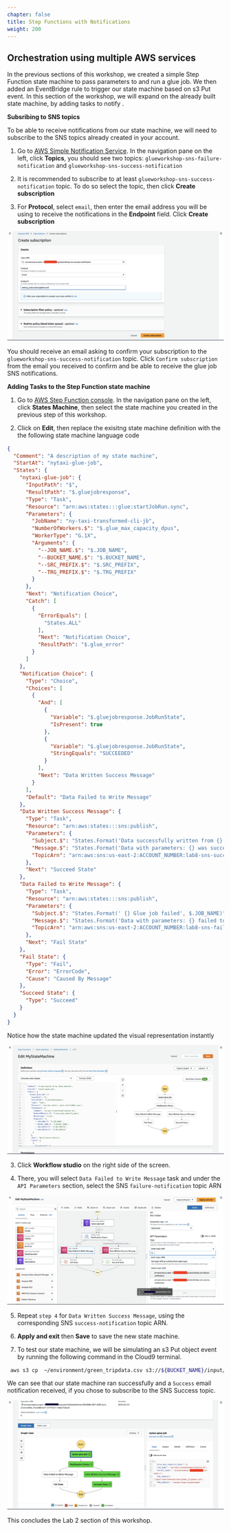 ```yaml
---
chapter: false
title: Step Functions with Notifications
weight: 200
---
```


## Orchestration using multiple AWS services


In the previous sections of this workshop, we created a simple Step Function state machine to pass parameters to and run a glue job. We then added an EventBridge rule to trigger our state machine based on s3 Put event.
In this section of the workshop, we will expand on the already built state machine, by adding tasks to notify .

**Subsribing to SNS topics**

To be able to receive notifications from our state machine, we will need to subscribe to the SNS topics already created in your account.

1.	Go to [AWS Simple Notification Service](https://us-east-2.console.aws.amazon.com/sns/). In the navigation pane on the left, click **Topics**, you should see two topics: `glueworkshop-sns-failure-notification` and `glueworkshop-sns-success-notification`

2. It is recommended to subscribe to at least `glueworkshop-sns-success-notification` topic. To do so select the topic, then click **Create subscription**

3. For **Protocol**, select `email`, then enter the email address you will be using to receive the notifications in the **Endpoint** field. Click **Create subscription**

![failed state machine](/static/Glue%20Jobs/Lab%203/step-functions-screenshots/lab8-3-0.png)

You should receive an email asking to confirm your subscription to the `glueworkshop-sns-success-notification` topic. Click `Confirm subscription` from the email you received to confirm and be able to receive the glue job SNS notifications.

**Adding Tasks to the Step Function state machine**

1.	Go to [AWS Step Function console](https://us-east-2.console.aws.amazon.com/states/). In the navigation pane on the left, click **States Machine**, then select the state machine you created in the previous step of this workshop.

2. Click on **Edit**, then replace the exisitng state machine definition with the  the following state machine language code 

```JSON
{
  "Comment": "A description of my state machine",
  "StartAt": "nytaxi-glue-job",
  "States": {
    "nytaxi-glue-job": {
      "InputPath": "$",
      "ResultPath": "$.gluejobresponse",
      "Type": "Task",
      "Resource": "arn:aws:states:::glue:startJobRun.sync",
      "Parameters": {
        "JobName": "ny-taxi-transformed-cli-jb",
        "NumberOfWorkers.$": "$.glue_max_capacity_dpus",
        "WorkerType": "G.1X",
        "Arguments": {
          "--JOB_NAME.$": "$.JOB_NAME",
          "--BUCKET_NAME.$": "$.BUCKET_NAME",
          "--SRC_PREFIX.$": "$.SRC_PREFIX",
          "--TRG_PREFIX.$": "$.TRG_PREFIX"
        }
      },
      "Next": "Notification Choice",
      "Catch": [
        {
          "ErrorEquals": [
            "States.ALL"
          ],
          "Next": "Notification Choice",
          "ResultPath": "$.glue_error"
        }
      ]
    },
    "Notification Choice": {
      "Type": "Choice",
      "Choices": [
        {
          "And": [
            {
              "Variable": "$.gluejobresponse.JobRunState",
              "IsPresent": true
            },
            {
              "Variable": "$.gluejobresponse.JobRunState",
              "StringEquals": "SUCCEEDED"
            }
          ],
          "Next": "Data Written Success Message"
        }
      ],
      "Default": "Data Failed to Write Message"
    },
    "Data Written Success Message": {
      "Type": "Task",
      "Resource": "arn:aws:states:::sns:publish",
      "Parameters": {
        "Subject.$": "States.Format('Data successfully written from {} into S3', $.JOB_NAME)",
        "Message.$": "States.Format('Data with parameters: {} was successfully written from {} into S3.\n\n It can be found under path:\n {}',  $.SRC_PREFIX, $.BUCKET_NAME, $.TRG_PREFIX)",
        "TopicArn": "arn:aws:sns:us-east-2:ACCOUNT_NUMBER:lab8-sns-success-notification"
      },
      "Next": "Succeed State"
    },
    "Data Failed to Write Message": {
      "Type": "Task",
      "Resource": "arn:aws:states:::sns:publish",
      "Parameters": {
        "Subject.$": "States.Format(' {} Glue job failed', $.JOB_NAME)",
        "Message.$": "States.Format('Data with parameters: {} failed to write from {} into path {}',  $.BUCKET_NAME, $.SRC_PREFIX, $.SRC_PREFIX)",
        "TopicArn": "arn:aws:sns:us-east-2:ACCOUNT_NUMBER:lab8-sns-failure-notification"
      },
      "Next": "Fail State"
    },
    "Fail State": {
      "Type": "Fail",
      "Error": "ErrorCode",
      "Cause": "Caused By Message"
    },
    "Succeed State": {
      "Type": "Succeed"
    }
  }
}
```

Notice how the state machine updated the visual representation instantly

![failed state machine](/static/Glue%20Jobs/Lab%203/step-functions-screenshots/lab8-3-1.png)


3. Click **Workflow studio** on the right side of the screen.

4. There, you will select `Data Failed to Write Message` task and under the `API Parameters` section, select the SNS `failure-notification` topic ARN 

![failed state machine](/static/Glue%20Jobs/Lab%203/step-functions-screenshots/lab8-3-2.png)


5. Repeat `step 4` for `Data Written Success Message`, using the corresponding SNS `success-notification` topic ARN.

6. **Apply and exit** then **Save** to save the new state machine.

7. To test our state machine, we will be simulating an s3 Put object event by running the following command in the Cloud9 terminal.

```bash
 aws s3 cp  ~/environment/green_tripdata.csv s3://${BUCKET_NAME}/input/lab2/eventdriven/
```

We can see that our state machine ran successfully and a `Success` email notification received, if you chose to subscribe to the SNS Success topic.

![failed state machine](/static/Glue%20Jobs/Lab%203/step-functions-screenshots/lab8-3-3.png)


This concludes the Lab 2 section of this workshop. 